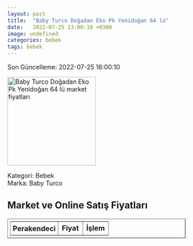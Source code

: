 ```yaml
---
layout: post
title:  "Baby Turco Doğadan Eko Pk Yenidoğan 64 lü"
date:   2022-07-25 13:00:10 +0300
image: undefined
categories: bebek
tags: bebek
---
```


Son Güncelleme: 2022-07-25 16:00:10

<img src="undefined" width="200" alt="Baby Turco Doğadan Eko Pk Yenidoğan 64 lü market fiyatları" />

Kategori: Bebek
<br />
Marka: Baby Turco

<h2>Market ve Online Satış Fiyatları</h2>

<table border="1" style="padding: 5px;width:80%;">
  <tr>
    <td style="padding: 5px;"><strong>Perakendeci</strong></td>
    <td><strong>Fiyat</strong></td>
    <td><strong>İşlem</strong></td>
  </tr>
  
</table>
